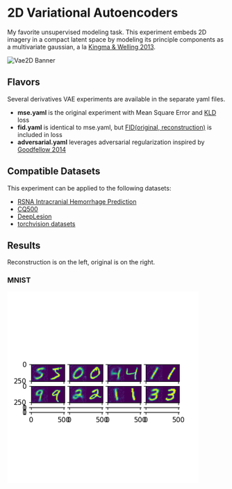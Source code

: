 # 2D Variational Autoencoders
My favorite unsupervised modeling task. This experiment embeds 2D imagery in a compact latent space by modeling its principle components as a multivariate gaussian, a la [Kingma & Welling 2013](https://arxiv.org/abs/1312.6114).

![Vae2D Banner](images/vae2d_banner.png)

## Flavors
Several derivatives VAE experiments are available in the separate yaml files.
- **mse.yaml** is the original experiment with Mean Square Error and [KLD](https://en.wikipedia.org/wiki/Kullback%E2%80%93Leibler_divergence) loss
- **fid.yaml** is identical to mse.yaml, but [FID(original, reconstruction)](https://en.wikipedia.org/wiki/Fr%C3%A9chet_inception_distance) is included in loss
- **adversarial.yaml** leverages adversarial regularization inspired by [Goodfellow 2014](https://arxiv.org/abs/1406.2661)

## Compatible Datasets
This experiment can be applied to the following datasets:
- [RSNA Intracranial Hemorrhage Prediction](https://www.kaggle.com/c/rsna-intracranial-hemorrhage-detection)
- [CQ500](http://headctstudy.qure.ai/dataset)
- [DeepLesion](https://www.nih.gov/news-events/news-releases/)
- [torchvision datasets](https://pytorch.org/docs/stable/torchvision/datasets.html)

## Results
Reconstruction is on the left, original is on the right.
### MNIST
![MNIST_VAE_ResNetVAE2d_FID_49.png](images/MNIST_VAE_ResNetVAE2d_FID_49.png)